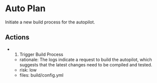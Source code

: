 # Auto Plan

Initiate a new build process for the autopilot.

## Actions
- 1. Trigger Build Process
  - rationale: The logs indicate a request to build the autopilot, which suggests that the latest changes need to be compiled and tested.
  - risk: low
  - files: build/config.yml